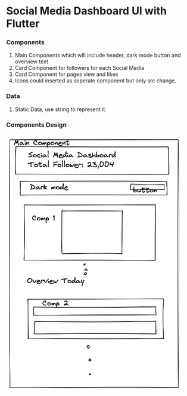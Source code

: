 # Social Media Dashboard UI with Flutter


### Components

1. Main Components which will include header, dark mode button and overview text
2. Card Component for followers for each Social Media
3. Card Component for pages view and likes 
4. Icons could inserted as seperate component but only src change.


### Data

1. Static Data, use string to represent it.


### Components Design

![Social Media Dasshboard](social_media_dashboard.png)